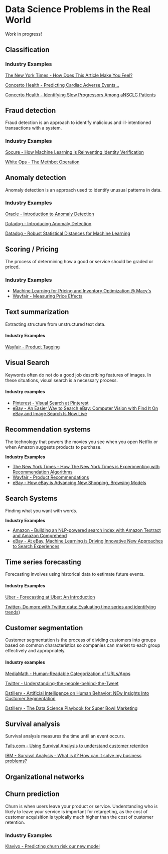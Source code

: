 # Data Science Problems in the Real World

Work in progress! 

## Classification

### Industry Examples
[The New York Times - How Does This Article Make You Feel?](https://open.nytimes.com/how-does-this-article-make-you-feel-4684e5e9c47)

[Concerto Health - Predicting Cardiac Adverse Events...](https://www.concertohealthai.com/blog/asco20-ai-model-predict-cardiac-ae)

[Concerto Health - Identifying Slow Progressors Among aNSCLC Patients](https://www.concertohealthai.com/blog/asco20-ai-model-predict-slow-progressors)

## Fraud detection

Fraud detection is an approach to identify malicious and ill-intentioned transactions with a system.

### Industry Examples

[Socure - How Machine Learning is Reinventing Identity Verification](https://www.socure.com/blog/how-machine-learning-is-reinventing-identity-verification)

[White Ops - The Methbot Operation](https://www.whiteops.com/methbot)


## Anomaly detection

Anomaly detection is an approach used to identify unusual patterns in data.

### Industry Examples

[Oracle - Introduction to Anomaly Detection](https://blogs.oracle.com/datascience/introduction-to-anomaly-detection)

[Datadog - Introducing Anomaly Detection](https://www.datadoghq.com/blog/introducing-anomaly-detection-datadog/)

[Datadog - Robust Statistical Distances for Machine Learning](https://www.datadoghq.com/blog/engineering/robust-statistical-distances-for-machine-learning/)

## Scoring / Pricing

The process of determining how a good or service should be graded or priced. 

### Industry Examples
- [Machine Learning for Pricing and Inventory Optimization @ Macy's](https://www.youtube.com/watch?time_continue=60&v=U7QQMwiyMxI&feature=emb_title)
- [Wayfair - Measuring Price Effects](https://youtu.be/F7k-IqgxRcw?list=PLlkEXA5QpKRqrkbQP1pcfzsIxMsaI-0ZB)


## Text summarization

Extracting structure from unstructured text data.

#### Industry Examples

[Wayfair - Product Tagging](https://youtu.be/WBqRsRAnK28?list=PLlkEXA5QpKRqrkbQP1pcfzsIxMsaI-0ZB)

## Visual Search 

Keywords often do not do a good job describing features of images. In these situations, visual search is a necessary process.

#### Industry examples

- [Pinterest - Visual Search at Pinterest](https://dl.acm.org/doi/10.1145/2783258.2788621)
- [eBay - An Easier Way to Search eBay: Computer Vision with Find It On eBay and Image Search Is Now Live](https://www.ebayinc.com/stories/news/an-easier-way-to-search-ebay-computer-vision-with-find-it-on-ebay-and-image-search-is-now-live/)

## Recommendation systems

The technology that powers the movies you see when you open Netflix or when Amazon suggests products to purchase.

**Industry Examples**
- [The New York Times - How The New York Times is Experimenting with Recommendation Algorithms](https://open.nytimes.com/how-the-new-york-times-is-experimenting-with-recommendation-algorithms-562f78624d26)
- [Wayfair - Product Recommendations](https://www.youtube.com/watch?v=JST1FyQOmWs&list=PLlkEXA5QpKRqrkbQP1pcfzsIxMsaI-0ZB&index=14)
- [eBay - How eBay is Advancing New Shopping, Browsing Models](https://www.ebayinc.com/stories/news/how-ebay-is-advancing-new-shopping-browsing-models/)

## Search Systems

Finding what you want with words.

**Industry Examples**
- [Amazon - Building an NLP-powered search index with Amazon Textract and Amazon Comprehend](https://aws.amazon.com/blogs/machine-learning/building-an-nlp-powered-search-index-with-amazon-textract-and-amazon-comprehend/)
- [eBay - At eBay, Machine Learning is Driving Innovative New Approaches to Search Experiences](https://www.ebayinc.com/stories/news/at-ebay-machine-learning-is-driving-innovative-new-approaches-to-search-experiences/)

## Time series forecasting

Forecasting involves using historical data to estimate future events. 

#### Industry Examples

[Uber - Forecasting at Uber: An Introduction](https://eng.uber.com/forecasting-introduction/)

[Twitter- Do more with Twitter data: Evaluating time series and identifying trends](https://blog.twitter.com/developer/en_us/topics/tips/2018/evaluating-time-series-and-identifying-trends.html))

## Customer segmentation

Customer segmentation is the process of dividing customers into groups based on common characteristics so companies can market to each group effectively and appropriately.

#### Industry examples

[MediaMath - Human-Readable Categorization of URLs/Apps](https://data-science-mediamath.ghost.io/human-readable-categorization-of-urls-apps/)

[Twitter - Understanding-the-people-behind-the-Tweet](https://blog.twitter.com/developer/en_us/topics/tips/2018/understanding-the-people-behind-the-Tweet.html)

[Dstillery - Artificial Intelligence on Human Behavior: NEw Insights Into Customer Segmentation](https://dstillery.com/artificial-intelligence-on-human-behavior-new-insights-into-customer-segmentation/)

[Dstillery - The Data Science Playbook for Super Bowl Marketing](https://dstillery.com/the-data-science-playbook-for-super-bowl-marketing/)

## Survival analysis

Survival analysis measures the time until an event occurs.

[Tails.com - Using Survival Analysis to understand customer retention](https://youtu.be/aKZQUaNHYb0)

[IBM - Survival Analysis - What is it? How can it solve my business problems?](https://community.ibm.com/community/user/datascience/blogs/kunal-sawarkar1/2019/07/17/survival-analysis-what-is-it-and-how-can-it-solve)

## Organizational networks

## Churn prediction

Churn is when users leave your product or service. Understanding who is likely to leave your service is important for retargeting, as the cost of customer acquisition is typically much higher than the cost of customer retention.

### Industry Examples

[Klaviyo - Predicting churn risk our new model](https://www.klaviyo.com/blog/predicting-churn-risk-our-new-model)




<!--stackedit_data:
eyJoaXN0b3J5IjpbLTE1MTU3ODI5ODMsLTExNTAzNjQwMTIsLT
E1NTE5MDg1ODMsNjMwNDAxNzI1LDEyMDkzMjI0MjIsMTY2NzIz
MDQxOSwxMjI4NDU4NTYsOTQ1NDcwNjg5LDEwNjI4ODI0MjYsNT
M3NjUyODIyLDgxMjQ4MjA0Niw3OTY1NzE4MDAsLTE2NDk2MDQz
MTUsLTI1MzUxMzE0OCwtMTcyMDcwMzQ1NCwtMTE5NTc1NDE1Ni
wyMDA1NjgxMTU5LDE0Mjg1NjE3M119
-->